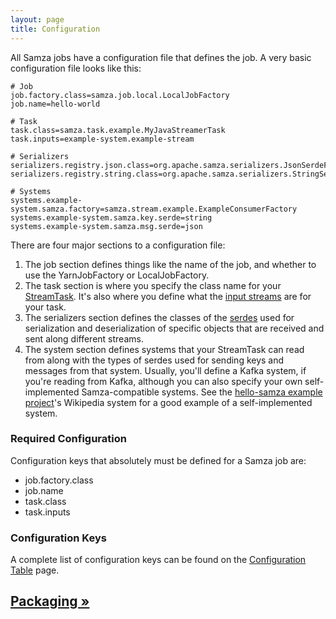 ```yaml
---
layout: page
title: Configuration
---
```

<!--
   Licensed to the Apache Software Foundation (ASF) under one or more
   contributor license agreements.  See the NOTICE file distributed with
   this work for additional information regarding copyright ownership.
   The ASF licenses this file to You under the Apache License, Version 2.0
   (the "License"); you may not use this file except in compliance with
   the License.  You may obtain a copy of the License at

       http://www.apache.org/licenses/LICENSE-2.0

   Unless required by applicable law or agreed to in writing, software
   distributed under the License is distributed on an "AS IS" BASIS,
   WITHOUT WARRANTIES OR CONDITIONS OF ANY KIND, either express or implied.
   See the License for the specific language governing permissions and
   limitations under the License.
-->

All Samza jobs have a configuration file that defines the job. A very basic configuration file looks like this:

```
# Job
job.factory.class=samza.job.local.LocalJobFactory
job.name=hello-world

# Task
task.class=samza.task.example.MyJavaStreamerTask
task.inputs=example-system.example-stream

# Serializers
serializers.registry.json.class=org.apache.samza.serializers.JsonSerdeFactory
serializers.registry.string.class=org.apache.samza.serializers.StringSerdeFactory

# Systems
systems.example-system.samza.factory=samza.stream.example.ExampleConsumerFactory
systems.example-system.samza.key.serde=string
systems.example-system.samza.msg.serde=json
```

There are four major sections to a configuration file:

1. The job section defines things like the name of the job, and whether to use the YarnJobFactory or LocalJobFactory.
2. The task section is where you specify the class name for your [StreamTask](../api/overview.html). It's also where you define what the [input streams](../container/streams.html) are for your task.
3. The serializers section defines the classes of the [serdes](../container/serialization.html) used for serialization and deserialization of specific objects that are received and sent along different streams.
4. The system section defines systems that your StreamTask can read from along with the types of serdes used for sending keys and messages from that system. Usually, you'll define a Kafka system, if you're reading from Kafka, although you can also specify your own self-implemented Samza-compatible systems. See the [hello-samza example project](/startup/hello-samza/0.7.0)'s Wikipedia system for a good example of a self-implemented system.

### Required Configuration

Configuration keys that absolutely must be defined for a Samza job are:

* job.factory.class
* job.name
* task.class
* task.inputs

### Configuration Keys

A complete list of configuration keys can be found on the [Configuration Table](configuration-table.html) page.

## [Packaging &raquo;](packaging.html)

